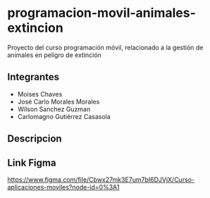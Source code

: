 # programacion-movil-animales-extincion
Proyecto del curso programación móvil, relacionado a la gestión de animales en peligro de extinción

## Integrantes
* Moises Chaves
* José Carlo Morales Morales
* Wilson Sanchez Guzman
* Carlomagno Gutiérrez Casasola

## Descripcion

## Link Figma
https://www.figma.com/file/Cbwx27mk3E7um7bI6DJVjX/Curso-aplicaciones-moviles?node-id=0%3A1
